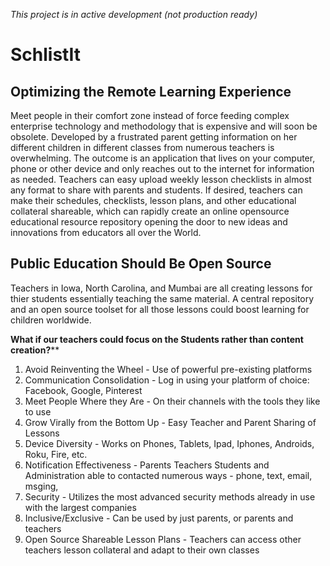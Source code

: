 *This project is in active development (not production ready)*

# SchlistIt

## Optimizing the Remote Learning Experience

Meet people in their comfort zone instead of force feeding complex enterprise technology and methodology that is expensive and will soon be obsolete.  Developed by a frustrated parent getting information on her different children in different classes from numerous teachers is overwhelming.  The outcome is an application that lives on your computer, phone or other device and only reaches out to the internet for information as needed.  Teachers can easy upload weekly lesson checklists in almost any format to share with parents and students.  If desired, teachers can make their schedules, checklists, lesson plans, and other educational collateral shareable, which can rapidly create an online opensource educational resource repository opening the door to new ideas and innovations from educators all over the World.

## Public Education Should Be Open Source

Teachers in Iowa, North Carolina, and Mumbai are all creating lessons for thier students essentially teaching the same material. A central repository and an open source toolset for all those lessons could boost learning for children worldwide.

__What if our teachers could focus on the Students rather than content creation?__**

1) Avoid Reinventing the Wheel - Use of powerful pre-existing platforms
2) Communication Consolidation - Log in using your platform of choice: Facebook, Google, Pinterest
3) Meet People Where they Are - On their channels with the tools they like to use
4) Grow Virally from the Bottom Up - Easy Teacher and Parent Sharing of Lessons
5) Device Diversity - Works on Phones, Tablets, Ipad, Iphones, Androids, Roku, Fire, etc.
6) Notification Effectiveness - Parents Teachers Students and Administration able to contacted numerous ways - phone, text, email, msging,
7) Security - Utilizes the most advanced security methods already in use with the largest companies
8) Inclusive/Exclusive - Can be used by just parents, or parents and teachers
9) Open Source Shareable Lesson Plans - Teachers can access other teachers lesson collateral and adapt to their own classes